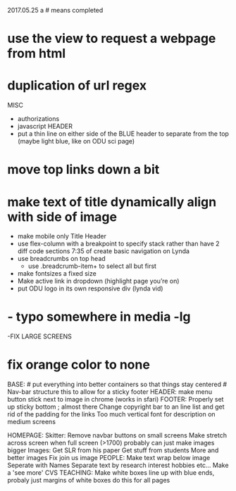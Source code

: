 2017.05.25 
a # means completed 
# use the view to request a webpage from html
# duplication of url regex
MISC
- authorizations
- javascript
HEADER
- put a thin line on either side of the BLUE header to separate from the top (maybe light blue, like on ODU sci page)
# move top links down a bit
# make text of title dynamically align with side of image
- make mobile only Title Header
- use flex-column with a breakpoint to specify stack rather than have 2 diff code sections 7:35 of create basic navigation on Lynda
- use breadcrumbs on top head
	- use .breadcrumb-item+ to select all but first
- make fontsizes a fixed size
- Make active link in dropdown (highlight page you’re on)
- put ODU logo in its own responsive div (lynda vid)

# - typo somewhere in media -lg
-FIX LARGE SCREENS
# fix orange color to none

BASE:
	# put everything into better containers so that things stay centered
	# Nav-bar
	structure this to allow for a sticky footer
HEADER:
	make menu button stick next to image in chrome (works in sfari)	
FOOTER:
   Properly set up sticky bottom ; almost there
   Change copyright bar to an line list and get rid of the padding for the links
   Too much vertical font for description on medium screens 
 
HOMEPAGE:
	Skitter:
		Remove navbar buttons on small screens
		Make stretch across screen when full screen (>1700)	
			probably can just make images bigger
		Images:
			Get SLR from his paper
			Get stuff from students
			More and better images
			Fix join us image
PEOPLE:
	Make text wrap below image
	Seperate with Names
	Separate text by research interest hobbies etc...
	Make a 'see more'
	CVS
TEACHING:
	Make white boxes line up with blue ends, probaly just margins of white boxes
	do this for all pages
